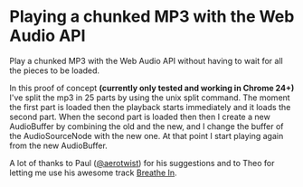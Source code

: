 Playing a chunked MP3 with the Web Audio API
=============================

Play a chunked MP3 with the Web Audio API without having to wait for all the pieces to be loaded.

In this proof of concept **(currently only tested and working in Chrome 24+)** I've split the mp3 in 25 parts by using the unix split command. The moment the first part is loaded then the playback starts immediately and it loads the second part.
When the second part is loaded then then I create a new AudioBuffer by combining the old and the new, and I change the buffer of the AudioSourceNode with the new one. At that point I start playing again from the new AudioBuffer.

A lot of thanks to Paul (<a href="http://twitter.com/aerotwist" title="Paul Lewis on Twitter" target="_blank">@aerotwist</a>) for his suggestions and to Theo for letting me use his awesome track <a href="https://soundcloud.com/theokouroumlis/breathe-in" title="Theo Kouroumlis - Breathe In" target="_blank">Breathe In</a>.
